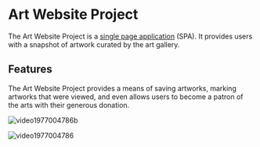 # Art Website Project

The Art Website Project is a [single page application](https://en.wikipedia.org/wiki/Single-page_application) (SPA). It provides users with a snapshot of artwork curated by the art gallery.

## Features
The Art Website Project provides a means of saving artworks, marking artworks that were viewed, and even allows users to become a patron of the arts with their generous donation.

![video1977004786b](https://user-images.githubusercontent.com/107729497/197134464-e19ee5a7-4e7c-43f6-a615-32f23cd4becd.gif)


![video1977004786](https://user-images.githubusercontent.com/107729497/197133280-977d0201-18db-41e0-8185-9fc288efbaad.gif)
